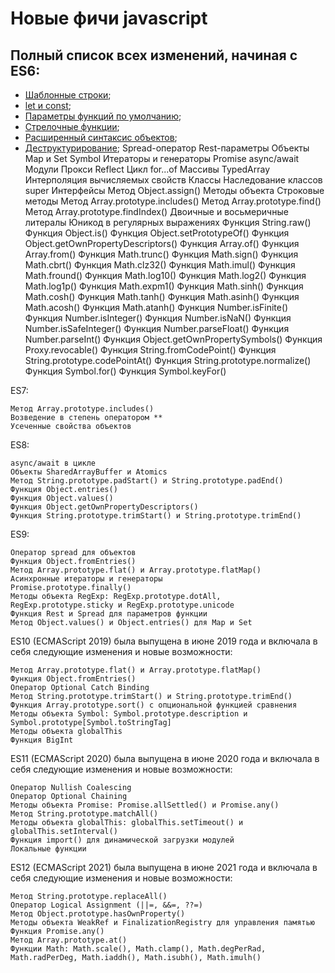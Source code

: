 # Новые фичи javascript

## Полный список всех изменений, начиная с ES6:

  - [Шаблонные строки](./src/ES6/);
  - [let и const](./src/ES6/letConst.js);
  - [Параметры функций по умолчанию](./src/ES6/funcParams.js);
  - [Стрелочные функции](./src/ES6/arrowFunction.js);
  - [Расширенный синтаксис объектов](./src/ES6/extendedObject.js);
  - [Деструктурирование](./src/ES6/destructuring.js);
    Spread-оператор
    Rest-параметры
    Объекты Map и Set
    Symbol
    Итераторы и генераторы
    Promise
    async/await
    Модули
    Прокси
    Reflect
    Цикл for...of
    Массивы TypedArray
    Интерполяция вычисляемых свойств
    Классы
    Наследование классов
    super
    Интерфейсы
    Метод Object.assign()
    Методы объекта
    Строковые методы
    Метод Array.prototype.includes()
    Метод Array.prototype.find()
    Метод Array.prototype.findIndex()
    Двоичные и восьмеричные литералы
    Юникод в регулярных выражениях
    Функция String.raw()
    Функция Object.is()
    Функция Object.setPrototypeOf()
    Функция Object.getOwnPropertyDescriptors()
    Функция Array.of()
    Функция Array.from()
    Функция Math.trunc()
    Функция Math.sign()
    Функция Math.cbrt()
    Функция Math.clz32()
    Функция Math.imul()
    Функция Math.fround()
    Функция Math.log10()
    Функция Math.log2()
    Функция Math.log1p()
    Функция Math.expm1()
    Функция Math.sinh()
    Функция Math.cosh()
    Функция Math.tanh()
    Функция Math.asinh()
    Функция Math.acosh()
    Функция Math.atanh()
    Функция Number.isFinite()
    Функция Number.isInteger()
    Функция Number.isNaN()
    Функция Number.isSafeInteger()
    Функция Number.parseFloat()
    Функция Number.parseInt()
    Функция Object.getOwnPropertySymbols()
    Функция Proxy.revocable()
    Функция String.fromCodePoint()
    Функция String.prototype.codePointAt()
    Функция String.prototype.normalize()
    Функция Symbol.for()
    Функция Symbol.keyFor()


ES7:

    Метод Array.prototype.includes()
    Возведение в степень оператором **
    Усеченные свойства объектов

ES8:

    async/await в цикле
    Объекты SharedArrayBuffer и Atomics
    Метод String.prototype.padStart() и String.prototype.padEnd()
    Функция Object.entries()
    Функция Object.values()
    Функция Object.getOwnPropertyDescriptors()
    Функция String.prototype.trimStart() и String.prototype.trimEnd()

ES9:

    Оператор spread для объектов
    Функция Object.fromEntries()
    Метод Array.prototype.flat() и Array.prototype.flatMap()
    Асинхронные итераторы и генераторы
    Promise.prototype.finally()
    Методы объекта RegExp: RegExp.prototype.dotAll, RegExp.prototype.sticky и RegExp.prototype.unicode
    Функция Rest и Spread для параметров функции
    Метод Object.values() и Object.entries() для Map и Set

ES10 (ECMAScript 2019) была выпущена в июне 2019 года и включала в себя следующие изменения и новые возможности:

    Метод Array.prototype.flat() и Array.prototype.flatMap()
    Функция Object.fromEntries()
    Оператор Optional Catch Binding
    Метод String.prototype.trimStart() и String.prototype.trimEnd()
    Функция Array.prototype.sort() с опциональной функцией сравнения
    Методы объекта Symbol: Symbol.prototype.description и Symbol.prototype[Symbol.toStringTag]
    Методы объекта globalThis
    Функция BigInt

ES11 (ECMAScript 2020) была выпущена в июне 2020 года и включала в себя следующие изменения и новые возможности:

    Оператор Nullish Coalescing
    Оператор Optional Chaining
    Методы объекта Promise: Promise.allSettled() и Promise.any()
    Метод String.prototype.matchAll()
    Методы объекта globalThis: globalThis.setTimeout() и globalThis.setInterval()
    Функция import() для динамической загрузки модулей
    Локальные функции

ES12 (ECMAScript 2021) была выпущена в июне 2021 года и включала в себя следующие изменения и новые возможности:

    Метод String.prototype.replaceAll()
    Оператор Logical Assignment (||=, &&=, ??=)
    Метод Object.prototype.hasOwnProperty()
    Методы объекта WeakRef и FinalizationRegistry для управления памятью
    Функция Promise.any()
    Метод Array.prototype.at()
    Функции Math: Math.scale(), Math.clamp(), Math.degPerRad, Math.radPerDeg, Math.iaddh(), Math.isubh(), Math.imulh()